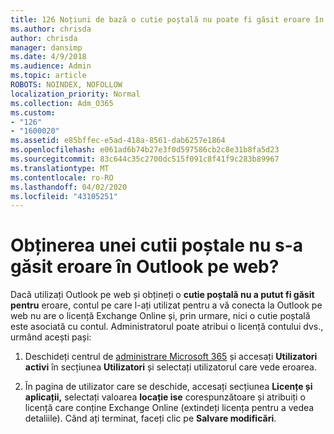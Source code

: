 ```yaml
---
title: 126 Noțiuni de bază o cutie poștală nu poate fi găsit eroare în OWA?
ms.author: chrisda
author: chrisda
manager: dansimp
ms.date: 4/9/2018
ms.audience: Admin
ms.topic: article
ROBOTS: NOINDEX, NOFOLLOW
localization_priority: Normal
ms.collection: Adm_O365
ms.custom:
- "126"
- "1600020"
ms.assetid: e85bffec-e5ad-418a-8561-dab6257e1864
ms.openlocfilehash: e061ad6b74b27e3f0d597586cb2c8e31b8fa5d23
ms.sourcegitcommit: 83c644c35c2700dc515f091c8f41f9c283b89967
ms.translationtype: MT
ms.contentlocale: ro-RO
ms.lasthandoff: 04/02/2020
ms.locfileid: "43105251"
---
```

# <a name="getting-a-mailbox-not-found-error-in-outlook-on-the-web"></a>Obținerea unei cutii poștale nu s-a găsit eroare în Outlook pe web?

Dacă utilizați Outlook pe web și obțineți o **cutie poștală nu a putut fi găsit pentru** eroare, contul pe care l-ați utilizat pentru a vă conecta la Outlook pe web nu are o licență Exchange Online și, prin urmare, nici o cutie poștală este asociată cu contul. Administratorul poate atribui o licență contului dvs., urmând acești pași:

1. Deschideți centrul de [administrare Microsoft 365](https://portal.office.com/adminportal/home#/homepage) și accesați **Utilizatori activi** în secțiunea **Utilizatori** și selectați utilizatorul care vede eroarea.

2. În pagina de utilizator care se deschide, accesați secțiunea **Licențe și aplicații,** selectați valoarea **locație ise** corespunzătoare și atribuiți o licență care conține Exchange Online (extindeți licența pentru a vedea detaliile). Când ați terminat, faceți clic pe **Salvare modificări**.
